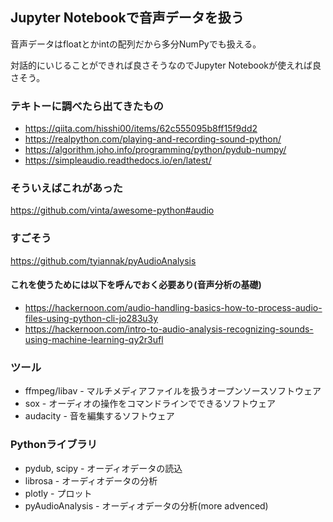 ## Jupyter Notebookで音声データを扱う

音声データはfloatとかintの配列だから多分NumPyでも扱える。

対話的にいじることができれば良さそうなのでJupyter Notebookが使えれば良さそう。

### テキトーに調べたら出てきたもの

* https://qiita.com/hisshi00/items/62c555095b8ff15f9dd2
* https://realpython.com/playing-and-recording-sound-python/
* https://algorithm.joho.info/programming/python/pydub-numpy/
* https://simpleaudio.readthedocs.io/en/latest/

### そういえばこれがあった

https://github.com/vinta/awesome-python#audio

### すごそう

https://github.com/tyiannak/pyAudioAnalysis

#### これを使うためには以下を呼んでおく必要あり(音声分析の基礎)

* https://hackernoon.com/audio-handling-basics-how-to-process-audio-files-using-python-cli-jo283u3y
* https://hackernoon.com/intro-to-audio-analysis-recognizing-sounds-using-machine-learning-qy2r3ufl

### ツール

* ffmpeg/libav - マルチメディアファイルを扱うオープンソースソフトウェア
* sox - オーディオの操作をコマンドラインでできるソフトウェア
* audacity - 音を編集するソフトウェア

### Pythonライブラリ

* pydub, scipy - オーディオデータの読込
* librosa - オーディオデータの分析
* plotly - プロット
* pyAudioAnalysis - オーディオデータの分析(more advenced)

